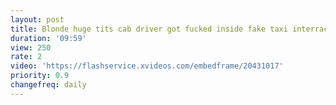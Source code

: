 ```yaml
---
layout: post
title: Blonde huge tits cab driver got fucked inside fake taxi interracial
duration: '09:59'
view: 250
rate: 2
video: 'https://flashservice.xvideos.com/embedframe/20431017'
priority: 0.9
changefreq: daily
---
```

